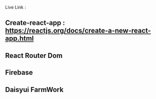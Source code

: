 Live Link :

## Create-react-app : https://reactjs.org/docs/create-a-new-react-app.html

## React Router Dom
## Firebase
## Daisyui FarmWork

